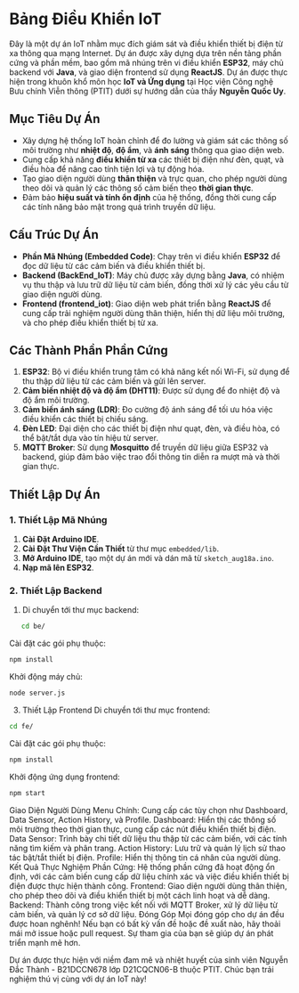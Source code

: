 # Bảng Điều Khiển IoT

Đây là một dự án IoT nhằm mục đích giám sát và điều khiển thiết bị điện từ xa thông qua mạng Internet. Dự án được xây dựng dựa trên nền tảng phần cứng và phần mềm, bao gồm mã nhúng trên vi điều khiển **ESP32**, máy chủ backend với **Java**, và giao diện frontend sử dụng **ReactJS**. Dự án được thực hiện trong khuôn khổ môn học **IoT và Ứng dụng** tại Học viện Công nghệ Bưu chính Viễn thông (PTIT) dưới sự hướng dẫn của thầy **Nguyễn Quốc Uy**.

## Mục Tiêu Dự Án

- Xây dựng hệ thống IoT hoàn chỉnh để đo lường và giám sát các thông số môi trường như **nhiệt độ**, **độ ẩm**, và **ánh sáng** thông qua giao diện web.
- Cung cấp khả năng **điều khiển từ xa** các thiết bị điện như đèn, quạt, và điều hòa để nâng cao tính tiện lợi và tự động hóa.
- Tạo giao diện người dùng **thân thiện** và trực quan, cho phép người dùng theo dõi và quản lý các thông số cảm biến theo **thời gian thực**.
- Đảm bảo **hiệu suất và tính ổn định** của hệ thống, đồng thời cung cấp các tính năng bảo mật trong quá trình truyền dữ liệu.

## Cấu Trúc Dự Án

- **Phần Mã Nhúng (Embedded Code)**: Chạy trên vi điều khiển **ESP32** để đọc dữ liệu từ các cảm biến và điều khiển thiết bị.
- **Backend (BackEnd_IoT)**: Máy chủ được xây dựng bằng **Java**, có nhiệm vụ thu thập và lưu trữ dữ liệu từ cảm biến, đồng thời xử lý các yêu cầu từ giao diện người dùng.
- **Frontend (frontend_iot)**: Giao diện web phát triển bằng **ReactJS** để cung cấp trải nghiệm người dùng thân thiện, hiển thị dữ liệu môi trường, và cho phép điều khiển thiết bị từ xa.

## Các Thành Phần Phần Cứng

1. **ESP32**: Bộ vi điều khiển trung tâm có khả năng kết nối Wi-Fi, sử dụng để thu thập dữ liệu từ các cảm biến và gửi lên server.
2. **Cảm biến nhiệt độ và độ ẩm (DHT11)**: Được sử dụng để đo nhiệt độ và độ ẩm môi trường.
3. **Cảm biến ánh sáng (LDR)**: Đo cường độ ánh sáng để tối ưu hóa việc điều khiển các thiết bị chiếu sáng.
4. **Đèn LED**: Đại diện cho các thiết bị điện như quạt, đèn, và điều hòa, có thể bật/tắt dựa vào tín hiệu từ server.
5. **MQTT Broker**: Sử dụng **Mosquitto** để truyền dữ liệu giữa ESP32 và backend, giúp đảm bảo việc trao đổi thông tin diễn ra mượt mà và thời gian thực.

## Thiết Lập Dự Án

### 1. Thiết Lập Mã Nhúng

1. **Cài Đặt Arduino IDE**.
2. **Cài Đặt Thư Viện Cần Thiết** từ thư mục `embedded/lib`.
3. **Mở Arduino IDE**, tạo một dự án mới và dán mã từ `sketch_aug18a.ino`.
4. **Nạp mã lên ESP32**.

### 2. Thiết Lập Backend

1. Di chuyển tới thư mục backend:

```bash
   cd be/
```
Cài đặt các gói phụ thuộc:

```bash
npm install
```
Khởi động máy chủ:

```bash
node server.js
```
3. Thiết Lập Frontend
Di chuyển tới thư mục frontend:

```bash
cd fe/
```
Cài đặt các gói phụ thuộc:

```bash
npm install
```
Khởi động ứng dụng frontend:

```bash
npm start
```
Giao Diện Người Dùng
Menu Chính: Cung cấp các tùy chọn như Dashboard, Data Sensor, Action History, và Profile.
Dashboard: Hiển thị các thông số môi trường theo thời gian thực, cung cấp các nút điều khiển thiết bị điện.
Data Sensor: Trình bày chi tiết dữ liệu thu thập từ các cảm biến, với các tính năng tìm kiếm và phân trang.
Action History: Lưu trữ và quản lý lịch sử thao tác bật/tắt thiết bị điện.
Profile: Hiển thị thông tin cá nhân của người dùng.
Kết Quả Thực Nghiệm
Phần Cứng: Hệ thống phần cứng đã hoạt động ổn định, với các cảm biến cung cấp dữ liệu chính xác và việc điều khiển thiết bị điện được thực hiện thành công.
Frontend: Giao diện người dùng thân thiện, cho phép theo dõi và điều khiển thiết bị một cách linh hoạt và dễ dàng.
Backend: Thành công trong việc kết nối với MQTT Broker, xử lý dữ liệu từ cảm biến, và quản lý cơ sở dữ liệu.
Đóng Góp
Mọi đóng góp cho dự án đều được hoan nghênh! Nếu bạn có bất kỳ vấn đề hoặc đề xuất nào, hãy thoải mái mở issue hoặc pull request. Sự tham gia của bạn sẽ giúp dự án phát triển mạnh mẽ hơn.

Dự án được thực hiện với niềm đam mê và nhiệt huyết của sinh viên Nguyễn Đắc Thành - B21DCCN678 lớp D21CQCN06-B thuộc PTIT. Chúc bạn trải nghiệm thú vị cùng với dự án IoT này!
